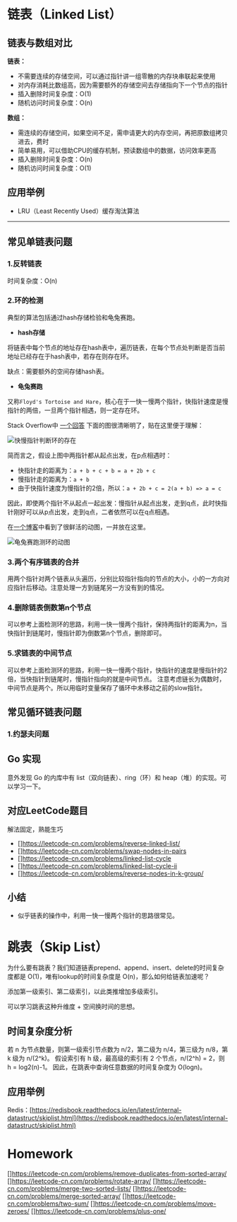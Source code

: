 # 链表（Linked List）

## 链表与数组对比

**链表：**

- 不需要连续的存储空间，可以通过指针讲一组零散的内存块串联起来使用
- 对内存消耗比数组高，因为需要额外的存储空间去存储指向下一个节点的指针
- 插入删除时间复杂度：O(1)
- 随机访问时间复杂度：O(n)

**数组：**

- 需连续的存储空间，如果空间不足，需申请更大的内存空间，再把原数组拷贝进去，费时
- 简单易用，可以借助CPU的缓存机制，预读数组中的数据，访问效率更高
- 插入删除时间复杂度：O(n)
- 随机访问时间复杂度：O(1)

## 应用举例

- LRU（Least Recently Used）缓存淘汰算法

---

## 常见单链表问题

### 1.反转链表

时间复杂度：O(n)

### 2.环的检测

典型的算法包括通过hash存储检验和龟兔赛跑。

- **hash存储**

将链表中每个节点的地址存在hash表中，遍历链表，在每个节点处判断是否当前地址已经存在于hash表中，若存在则存在环。

缺点：需要额外的空间存储hash表。

- **龟兔赛跑**

又称`Floyd's Tortoise and Hare`，核心在于一快一慢两个指针，快指针速度是慢指针的两倍，一旦两个指针相遇，则一定存在环。

Stack Overflow中 [一个回答](https://stackoverflow.com/a/54850855/1594792) 下面的图很清晰明了，贴在这里便于理解：

![快慢指针判断环的存在](https://i.stack.imgur.com/rbtDK.png)

简而言之，假设上图中两指针都从起点出发，在p点相遇时：
- 快指针走的距离为：`a + b + c + b = a + 2b + c`
- 慢指针走的距离为：`a + b`
- 由于快指针速度为慢指针的2倍，所以：`a + 2b + c = 2(a + b) => a = c`

因此，即使两个指针不从起点一起出发：慢指针从起点出发，走到q点，此时快指针刚好可以从p点出发，走到q点，二者依然可以在q点相遇。

在[一个博客](https://kchen.cc/2018/11/06/single-circle-linkedlist-entry-point/)中看到了很鲜活的动图，一并放在这里。

![龟兔赛跑测环的动图](http://data.kchen.cc/mac_af-b9a73ed3596db8a22fbc97f6f6abc35f.gif-origin)

### 3.两个有序链表的合并

用两个指针对两个链表从头遍历，分别比较指针指向的节点的大小，小的一方向对应指针后移动。注意处理一方到链尾另一方没有到的情况。

### 4.删除链表倒数第n个节点

可以参考上面检测环的思路，利用一快一慢两个指针，保持两指针的距离为n，当快指针到链尾时，慢指针即为倒数第n个节点，删除即可。

### 5.求链表的中间节点

可以参考上面检测环的思路，利用一快一慢两个指针，快指针的速度是慢指针的2倍，当快指针到链尾时，慢指针指向的就是中间节点。
注意考虑链长为偶数时，中间节点是两个。所以用临时变量保存了循环中未移动之前的slow指针。


## 常见循环链表问题

### 1.约瑟夫问题

## Go 实现

意外发现 Go 的内库中有 list（双向链表）、ring（环）和 heap（堆）的实现。可以学习一下。

## 对应LeetCode题目

解法固定，熟能生巧

- []https://leetcode-cn.com/problems/reverse-linked-list/
- []https://leetcode-cn.com/problems/swap-nodes-in-pairs
- []https://leetcode-cn.com/problems/linked-list-cycle
- []https://leetcode-cn.com/problems/linked-list-cycle-ii
- []https://leetcode-cn.com/problems/reverse-nodes-in-k-group/

## 小结

- 似乎链表的操作中，利用一快一慢两个指针的思路很常见。

# 跳表（Skip List）

为什么要有跳表？我们知道链表prepend、append、insert、delete的时间复杂度都是 O(1)，唯有lookup的时间复杂度是 O(n)，那么如何给链表加速呢？

添加第一级索引、第二级索引，以此类推增加多级索引。

可以学习跳表这种升维度 + 空间换时间的思想。

## 时间复杂度分析

若 n 为节点数量，则第一级索引节点数为 n/2，第二级为 n/4，第三级为 n/8，第 k 级为 n/(2^k)。
假设索引有 h 级，最高级的索引有 2 个节点，n/(2^h) = 2，则 h = log2(n)-1。
因此，在跳表中查询任意数据的时间复杂度为 O(logn)。

## 应用举例

Redis：[https://redisbook.readthedocs.io/en/latest/internal-datastruct/skiplist.html](https://redisbook.readthedocs.io/en/latest/internal-datastruct/skiplist.html)

# Homework

[]https://leetcode-cn.com/problems/remove-duplicates-from-sorted-array/ 
[]https://leetcode-cn.com/problems/rotate-array/ 
[]https://leetcode-cn.com/problems/merge-two-sorted-lists/
[]https://leetcode-cn.com/problems/merge-sorted-array/
[]https://leetcode-cn.com/problems/two-sum/
[]https://leetcode-cn.com/problems/move-zeroes/
[]https://leetcode-cn.com/problems/plus-one/